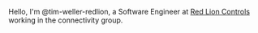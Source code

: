 Hello, I'm @tim-weller-redlion, a Software Engineer at [Red Lion Controls](https://www.redlion.net/) working in the connectivity group.

<!---
tim-weller-redlion/tim-weller-redlion is a ✨ special ✨ repository because its `README.md` (this file) appears on your GitHub profile.
You can click the Preview link to take a look at your changes.
--->
